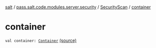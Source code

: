 [salt](../../index.md) / [pass.salt.code.modules.server.security](../index.md) / [SecurityScan](index.md) / [container](./container.md)

# container

`val container: `[`Container`](../../pass.salt.code.container/-container/index.md) [(source)](https://github.com/kurbaniec-tgm/salt/tree/master/code/modules/server/security/SecurityScan.kt#L10)